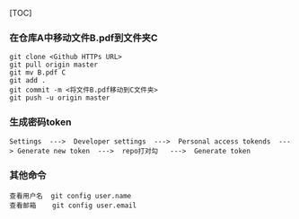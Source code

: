 [TOC]

### 在仓库A中移动文件B.pdf到文件夹C
```
git clone <Github HTTPs URL>
git pull origin master
git mv B.pdf C
git add .
git commit -m <将文件B.pdf移动到C文件夹>
git push -u origin master
```

### 生成密码token
```
Settings  --->  Developer settings  --->  Personal access tokends  ---> Generate new token  --->  repo打对勾   --->  Generate token
```

### 其他命令
```
查看用户名  git config user.name
查看邮箱    git config user.email
```